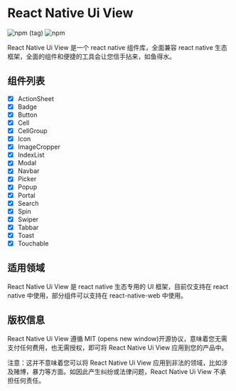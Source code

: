 # React Native Ui View

![npm (tag)](https://img.shields.io/npm/v/react-native-ui-view.svg)
![npm](https://img.shields.io/npm/dm/react-native-ui-view.svg)

React Native Ui View 是一个 react native 组件库，全面兼容 react native 生态框架，全面的组件和便捷的工具会让您信手拈来，如鱼得水。

## 组件列表

- [x] ActionSheet
- [x] Badge
- [x] Button
- [x] Cell
- [x] CellGroup
- [x] Icon
- [x] ImageCropper
- [x] IndexList
- [x] Modal
- [x] Navbar
- [x] Picker
- [x] Popup
- [x] Portal
- [x] Search
- [x] Spin
- [x] Swiper
- [x] Tabbar
- [x] Toast
- [x] Touchable

## 适用领域

React Native Ui View 是 react native 生态专用的 UI 框架，目前仅支持在 react native 中使用，部分组件可以支持在 react-native-web 中使用。

## 版权信息

React Native Ui View 遵循 MIT (opens new window)开源协议，意味着您无需支付任何费用，也无需授权，即可将 React Native Ui View 应用到您的产品中。

注意：这并不意味着您可以将 React Native Ui View 应用到非法的领域，比如涉及赌博，暴力等方面。如因此产生纠纷或法律问题，React Native Ui View 不承担任何责任。
